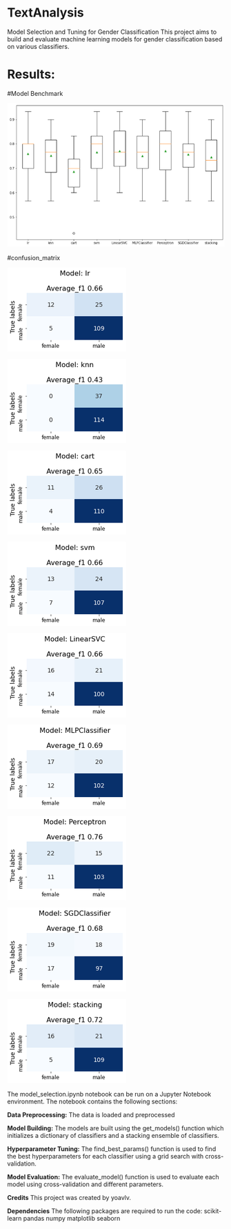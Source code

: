 # TextAnalysis

Model Selection and Tuning for Gender Classification
This project aims to build and evaluate machine learning models for gender classification based on various classifiers. 

# Results:

#Model Benchmark

![PPM!](Img/Models_benchmark.png)


#confusion_matrix

 ![PPM!](Img/1.png)
 
 ![PPM!](Img/2.png)
 
 ![PPM!](Img/3.png)
 
 ![PPM!](Img/4.png)
 
 ![PPM!](Img/5.png)
 
 ![PPM!](Img/6.png)
 
 ![PPM!](Img/7.png)
 
 ![PPM!](Img/8.png)
 
 ![PPM!](Img/9.png)



The model_selection.ipynb notebook can be run on a Jupyter Notebook environment. The notebook contains the following sections:

**Data Preprocessing:** The data is loaded and preprocessed 

**Model Building:** The models are built using the get_models() function which initializes a dictionary of classifiers and a stacking ensemble of classifiers.

**Hyperparameter Tuning:** The find_best_params() function is used to find the best hyperparameters for each classifier using a grid search with cross-validation.

**Model Evaluation:** The evaluate_model() function is used to evaluate each model using cross-validation and different parameters.

**Credits**
This project was created by yoavlv.

**Dependencies**
The following packages are required to run the code:
scikit-learn
pandas
numpy
matplotlib
seaborn
